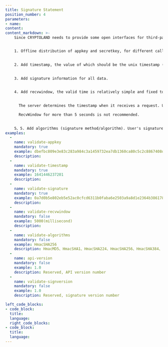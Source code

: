 ```yaml
---
title: Signature Statement
position_number: 4
parameters:
- name:
content:
content_markdown: >-
    Since CRYPTOLAND needs to provide some open interfaces for third-party platforms, it requires data security issues of the interface, such as whether the data has been tampered with, whether the data is outdated, whether the data can be submitted repeatedly, and the frequency of access to the interface within a certain period of time. Among them, whether the data has been tampered with is most important.


    1. Offline distribution of appkey and secretkey, for different calls, provide different appkey and secretkey.
    

    2. Add timestamp, the value of which should be the unix timestamp (milliseconds) of the time when the request is sent, and the valid time of the data is calculated according to this value.
    

    3. Add signature information for all data.
    

    4. Add recvwindow, the valid time is relatively simple and fixed to a certain value. For example, the data is valid within 10 minutes under the same api and appid. Here, it can be further optimized to the valid time of a single api is different.
    

      The server determines the timestamp when it receives a request. Up to 60 seconds, and the default is 5 seconds. If it was sent 5000 milliseconds ago, the request will be considered invalid. This time window value can be customized by sending the optional parameter recvWindow. In addition, the server will also reject the request if it calculates that the client timestamp is more than one second 'in the future' of server time. Regarding the transaction timeliness, the Internet is not 100% reliable and cannot be completely relied upon, so your application's local time delay to the CRYPTOLAND server may be jitter.This is the purpose of setting recvWindow. If you are engaged in high-frequency trading and have high requirements for trading timeliness, you can flexibly set recvWindow to meet your requirements.

      RecvWindow for more than 5 seconds is not recommended.
      

    5、5. Add algorithms (signature method/algorithm). User's signature calculation is a HSC-based protocol, where HmacSHA256 is used by default. See the specific supported protocols listed in the table below.
examples:
  -
    name: validate-appkey
    mandatory: true
    example: dbefbc809e3e83c283a984c3a1459732ea7db1360ca80c5c2c8867408d28cc83
    description:
  -
    name: validate-timestamp
    mandatory: true
    example: 1641446237201
    description:
  -
    name: validate-signature
    mandatory: true
    example: 0a7d0b5e802eb5e52ac0cfcd6311b0faba6e2503a9a8d1e2364b38617877574d
    description:
  -
    name: validate-recvwindow
    mandatory: false
    example: 5000(millisecond)
    description:
  -
    name: validate-algorithms
    mandatory: false
    example: HmacSHA256
    description: HmacMD5、HmacSHA1、HmacSHA224、HmacSHA256、HmacSHA384、HmacSHA512，默认为：HmacSHA256
  -
    name: api-version
    mandatory: false
    example: 1.0
    description: Reserved, API version number
  -
    name: validate-signversion
    mandatory: false
    example: 1.0
    description: Reserved, signature version number

left_code_blocks:
- code_block:
  title:
  language:
  right_code_blocks:
- code_block:
  title:
  language:
---
```




